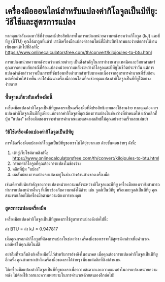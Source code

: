 เครื่องมือออนไลน์สำหรับแปลงค่ากิโลจูลเป็นบีทียู: วิธีใช้และสูตรการแปลง
======================================================================

หากคุณกำลังมองหาวิธีที่ง่ายและมีประสิทธิภาพในการแปลงหน่วยความพลังระหว่างกิโลจูล (kJ) และบีทียู (BTU) คุณได้มาถูกที่แล้ว! เรามีเครื่องมือแปลงค่าออนไลน์ที่มีประสิทธิภาพและง่ายต่อการใช้งาน เพียงแค่เข้าไปที่ลิงก์นี้: <https://www.onlinecalculatorsfree.com/th/convert/kilojoules-to-btu.html>

การแปลงหน่วยความพลังระหว่างหน่วยต่างๆ เป็นสิ่งสำคัญในการทำงานทางเทคนิคและวิทยาศาสตร์ คุณอาจเคยพบกับกรณีที่ต้องแปลงหน่วยความพลังระหว่างกิโลจูลและบีทียูในชีวิตประจำวัน แต่การแปลงค่าดังกล่าวอาจเป็นภาระที่ซับซ้อนหรือลำบากสำหรับบางคนเนื่องจากสูตรการคำนวณที่ซับซ้อน แต่เพื่อช่วยให้ง่ายขึ้น เราได้พัฒนาเครื่องมือออนไลน์ที่จะช่วยคุณแปลงค่ากิโลจูลเป็นบีทียูได้อย่างง่ายดาย

### พื้นฐานเกี่ยวกับเครื่องมือนี้

เครื่องมือแปลงค่ากิโลจูลเป็นบีทียูของเราเป็นเครื่องมือที่มีประสิทธิภาพและใช้งานง่าย หากคุณต้องการแปลงค่ากิโลจูลเป็นบีทียูเพียงแค่กรอกค่ากิโลจูลที่คุณต้องการแปลงในช่องว่างที่กำหนดให้ แล้วคลิกที่ปุ่ม "แปลง" เครื่องมือของเราจะทำการคำนวณและแสดงผลลัพธ์ให้คุณอย่างรวดเร็วและแม่นยำ

### วิธีใช้เครื่องมือแปลงค่ากิโลจูลเป็นบีทียู

การใช้เครื่องมือแปลงค่ากิโลจูลเป็นบีทียูของเราไม่ได้ยุ่งยากเลย ด้วยขั้นตอนง่ายๆ ดังนี้:

1. เข้าสู่เว็บไซต์ตามลิงก์นี้: <https://www.onlinecalculatorsfree.com/th/convert/kilojoules-to-btu.html>
2. กรอกค่ากิโลจูลที่คุณต้องการแปลงในช่องว่าง
3. คลิกที่ปุ่ม "แปลง"
4. ผลลัพธ์ของการแปลงจะแสดงอยู่ในช่องว่างด้านล่างของเครื่องมือ

เช่นเดียวกับนัยสำคัญของการแปลงหน่วยความพลังระหว่างกิโลจูลและบีทียู เครื่องมือของเรายังสามารถทำการแปลงหน่วยอื่นๆ ที่เกี่ยวข้องกับความพลังได้ด้วย เช่น จูลล์เป็นบีทียู หรือเมกะจูลล์เป็นบีทียู คุณสามารถเลือกใช้เครื่องมือตามความต้องการของคุณ

### สูตรการแปลงเครื่องมือ

เครื่องมือแปลงค่ากิโลจูลเป็นบีทียูของเราใช้สูตรการแปลงดังต่อไปนี้:

ค่า BTU = ค่า kJ × 0.947817

เมื่อคุณกรอกค่ากิโลจูลที่ต้องการแปลงในช่องว่าง เครื่องมือของเราจะใช้สูตรดังกล่าวเพื่อคำนวณผลลัพธ์ให้คุณอัตโนมัติ

อย่าลืมที่จะเก็บลิงก์เครื่องมือนี้ไว้สำหรับการอ้างอิงในอนาคต เมื่อคุณต้องการแปลงค่ากิโลจูลเป็นบีทียูอีกครั้ง คุณสามารถเข้าถึงเครื่องมือของเราได้ง่ายๆ เพียงแค่คลิกที่ลิงก์ด้านบน

ใช้เครื่องมือแปลงค่ากิโลจูลเป็นบีทียูของเราเพื่อความสะดวกและความแม่นยำในการแปลงหน่วยความพลัง ไม่ต้องใช้เวลาและความพยายามในการคำนวณด้วยตนเองอีกต่อไป!